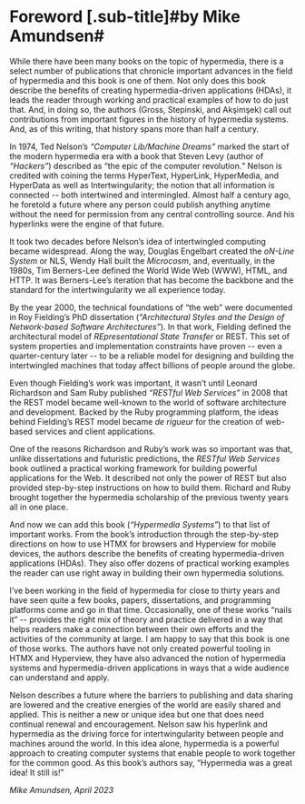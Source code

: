 # Foreword [.sub-title]#by Mike Amundsen#

While there have been many books on the topic of hypermedia, there is a select number of publications that chronicle important advances in the field of hypermedia and this book is one of them. Not only does this book describe the benefits of creating hypermedia-driven applications (HDAs), it leads the reader through working and practical examples of how to do just that. And, in doing so, the authors (Gross, Stepinski, and Akşimşek) call out contributions from important figures in the history of hypermedia systems. And, as of this writing, that history spans more than half a century.

In 1974, Ted Nelson’s _“Computer Lib/Machine Dreams”_ marked the start of the modern hypermedia era with a book that Steven Levy (author of _“Hackers”_) described as <q>the epic of the computer revolution.</q> Nelson is credited with coining the terms HyperText, HyperLink, HyperMedia, and HyperData as well as Intertwingularity; the notion that all information is connected -- both intertwined and intermingled. Almost half a century ago, he foretold a future where any person could publish anything anytime without the need for permission from any central controlling source. And his hyperlinks were the engine of that future.

It took two decades before Nelson’s idea of intertwingled computing became widespread. Along the way, Douglas Engelbart created the _oN-Line System_ or NLS, Wendy Hall built the _Microcosm_, and, eventually, in the 1980s, Tim Berners-Lee defined the World Wide Web (WWW), HTML, and HTTP. It was Berners-Lee’s iteration that has become the backbone and the standard for the intertwingularity we all experience today. 

By the year 2000, the technical foundations of <q>the web</q> were documented in Roy Fielding’s PhD dissertation (_“Architectural Styles and the Design of Network-based Software Architectures”_). In that work, Fielding defined the architectural model of _REpresentational State Transfer_ or REST. This set of system properties and implementation constraints have proven -- even a quarter-century later -- to be a reliable model for designing and building the intertwingled machines that today affect billions of people around the globe.

Even though Fielding’s work was important, it wasn’t until Leonard Richardson and Sam Ruby published _“RESTful Web Services”_ in 2008 that the REST model became well-known to the world of software architecture and development. Backed by the Ruby programming platform, the ideas behind Fielding’s REST model became _de rigueur_ for the creation of web-based services and client applications.

One of the reasons Richardson and Ruby’s work was so important was that, unlike dissertations and futuristic predictions, the _RESTful Web Services_ book outlined a practical working framework for building powerful applications for the Web. It described not only the power of REST but also provided step-by-step instructions on how to build them. Richard and Ruby brought together the hypermedia scholarship of the previous twenty years all in one place. 

And now we can add this book (_“Hypermedia Systems”_) to that list of important works. From the book’s introduction through the step-by-step directions on how to use HTMX for browsers and Hyperview for mobile devices, the authors describe the benefits of creating hypermedia-driven applications (HDAs). They also offer dozens of practical working examples the reader can use right away in building their own hypermedia solutions. 

I’ve been working in the field of hypermedia for close to thirty years and have seen quite a few books, papers, dissertations, and programming platforms come and go in that time. Occasionally, one of these works <q>nails it</q> -- provides the right mix of theory and practice delivered in a way that helps readers make a connection between their own efforts and the activities of the community at large. I am happy to say that this book is one of those works. The authors have not only created powerful tooling in HTMX and Hyperview, they have also advanced the notion of hypermedia systems and hypermedia-driven applications in ways that a wide audience can understand and apply. 

Nelson describes a future where the barriers to publishing and data sharing are lowered and the creative energies of the world are easily shared and applied. This is neither a new or unique idea but one that does need continual renewal and encouragement. Nelson saw his hyperlink and hypermedia as the driving force for intertwingularity between people and machines around the world. In this idea alone, hypermedia is a powerful approach to creating computer systems that enable people to work together for the common good. As this book’s authors say, <q>Hypermedia was a great idea! It still is!</q>

_Mike Amundsen, April 2023_
